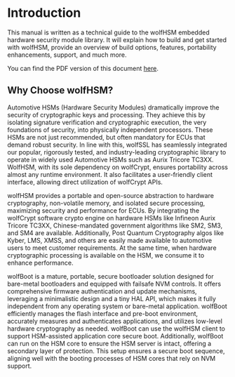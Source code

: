 # Introduction

This manual is written as a technical guide to the wolfHSM embedded hardware security module library. It
will explain how to build and get started with wolfHSM, provide an overview of build
options, features, portability enhancements, support, and much more.

You can find the PDF version of this document [here](https://www.wolfssl.com/documentation/manuals/wolfHSM/wolfHSM-Manual.pdf).

## Why Choose wolfHSM?

Automotive HSMs (Hardware Security Modules) dramatically improve the security of cryptographic keys and processing. They achieve this by isolating signature verification and cryptographic execution, the very foundations of security, into physically independent processors. These HSMs are not just recommended, but often mandatory for ECUs that demand robust security. In line with this, wolfSSL has seamlessly integrated our popular, rigorously tested, and industry-leading cryptographic library to operate in widely used Automotive HSMs such as Aurix Tricore TC3XX. WolfHSM, with its sole dependency on wolfCrypt, ensures portability across almost any runtime environment. It also facilitates a user-friendly client interface, allowing direct utilization of wolfCrypt APIs.

wolfHSM provides a portable and open-source abstraction to hardware cryptography, non-volatile memory, and isolated secure processing, maximizing security and performance for ECUs. By integrating the wolfCrypt software crypto engine on hardware HSMs like Infineon Aurix Tricore TC3XX, Chinese-mandated government algorithms like SM2, SM3, and SM4 are available. Additionally, Post Quantum Cryptography algos like Kyber, LMS, XMSS, and others are easily made available to automotive users to meet customer requirements. At the same time, when hardware cryptographic processing is available on the HSM, we consume it to enhance performance.

wolfBoot is a mature, portable, secure bootloader solution designed for bare-metal bootloaders and equipped with failsafe NVM controls. It offers comprehensive firmware authentication and update mechanisms, leveraging a minimalistic design and a tiny HAL API, which makes it fully independent from any operating system or bare-metal application. wolfBoot efficiently manages the flash interface and pre-boot environment, accurately measures and authenticates applications, and utilizes low-level hardware cryptography as needed. wolfBoot can use the wolfHSM client to support HSM-assisted application core secure boot. Additionally, wolfBoot can run on the HSM core to ensure the HSM server is intact, offering a secondary layer of protection. This setup ensures a secure boot sequence, aligning well with the booting processes of HSM cores that rely on NVM support.


